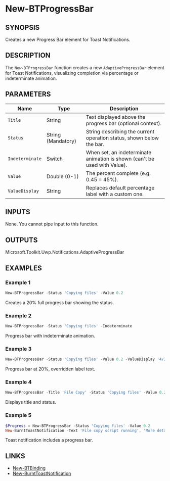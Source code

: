 # New-BTProgressBar

## SYNOPSIS

Creates a new Progress Bar element for Toast Notifications.

## DESCRIPTION

The `New-BTProgressBar` function creates a new `AdaptiveProgressBar` element for Toast Notifications, visualizing completion via percentage or indeterminate animation.

## PARAMETERS

| Name        | Type                | Description                                                                           |
|-------------|---------------------|---------------------------------------------------------------------------------------|
| `Title`     | String              | Text displayed above the progress bar (optional context).                             |
| `Status`    | String (Mandatory)  | String describing the current operation status, shown below the bar.                  |
| `Indeterminate`| Switch           | When set, an indeterminate animation is shown (can't be used with Value).             |
| `Value`     | Double (0-1)        | The percent complete (e.g. 0.45 = 45%).                                               |
| `ValueDisplay`| String            | Replaces default percentage label with a custom one.                                  |

## INPUTS

None. You cannot pipe input to this function.

## OUTPUTS

Microsoft.Toolkit.Uwp.Notifications.AdaptiveProgressBar

## EXAMPLES

### Example 1

```powershell
New-BTProgressBar -Status 'Copying files' -Value 0.2
```

Creates a 20% full progress bar showing the status.

### Example 2

```powershell
New-BTProgressBar -Status 'Copying files' -Indeterminate
```

Progress bar with indeterminate animation.

### Example 3

```powershell
New-BTProgressBar -Status 'Copying files' -Value 0.2 -ValueDisplay '4/20 files complete'
```

Progress bar at 20%, overridden label text.

### Example 4

```powershell
New-BTProgressBar -Title 'File Copy' -Status 'Copying files' -Value 0.2
```

Displays title and status.

### Example 5

```powershell
$Progress = New-BTProgressBar -Status 'Copying files' -Value 0.2
New-BurntToastNotification -Text 'File copy script running', 'More details!' -ProgressBar $Progress
```

Toast notification includes a progress bar.

## LINKS

- [New-BTBinding](New-BTBinding.md)
- [New-BurntToastNotification](New-BurntToastNotification.md)
